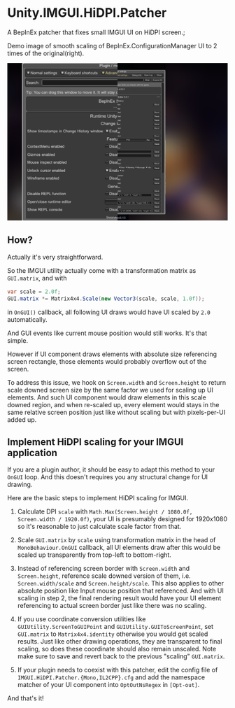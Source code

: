 # Unity.IMGUI.HiDPI.Patcher

A BepInEx patcher that fixes small IMGUI UI on HiDPI screen.;

Demo image of smooth scaling of BepInEx.ConfigurationManager UI to 2 times of the original(right).

![Zoom Comparison](./docs/zoom_comparison.png)

## How?

Actually it's very straightforward.

So the IMGUI utility actually come with a transformation matrix as `GUI.matrix`, and with

```cs
var scale = 2.0f;
GUI.matrix *= Matrix4x4.Scale(new Vector3(scale, scale, 1.0f));
```

in `OnGUI()` callback, all following UI draws would have UI scaled by `2.0` automatically.

And GUI events like current mouse position would still works. It's that simple.

However if UI component draws elements with absolute size referencing screen rectangle,
those elements would probably overflow out of the screen.

To address this issue, we hook on `Screen.width` and `Screen.height` to return scale downed screen size by the same factor we used for scaling up UI elements. And such UI component would draw elements in this scale downed region, and when re-scaled up, every element would stays in the same relative screen position just like without scaling but with pixels-per-UI added up.

## Implement HiDPI scaling for your IMGUI application

If you are a plugin author, it should be easy to adapt this method to your `OnGUI` loop.
And this doesn't requires you any structural change for UI drawing.

Here are the basic steps to implement HiDPI scaling for IMGUI.

1. Calculate DPI `scale` with `Math.Max(Screen.height / 1080.0f, Screen.width / 1920.0f)`, your UI is presumably designed for 1920x1080 so it's reasonable to just calculate scale factor from that.

2. Scale `GUI.matrix` by `scale` using transformation matrix in the head of `MonoBehaviour.OnGUI` callback, all UI elements draw after this would be scaled up transparently from top-left to bottom-right.

3. Instead of referencing screen border with `Screen.width` and `Screen.height`, reference scale downed version of them, i.e. `Screen.width/scale` and `Screen.height/scale`. This also applies to other absolute position like Input mouse position that referenced. And with UI scaling in step 2, the final rendering result would have your UI element referencing to actual screen border just like there was no scaling.

4. If you use coordinate conversion utilities like `GUIUtility.ScreenToGUIPoint` and `GUIUtility.GUIToScreenPoint`, set `GUI.matrix` to `Matrix4x4.identity` otherwise you would get scaled results. Just like other drawing operations, they are transparent to final scaling, so does these coordinate should also remain unscaled. Note make sure to save and revert back to the previous "scaling" `GUI.matrix`.

5. If your plugin needs to coexist with this patcher, edit the config file of `IMGUI.HiDPI.Patcher.{Mono,IL2CPP}.cfg` and add the namespace matcher of your UI component into `OptOutNsRegex` in `[Opt-out]`.

And that's it!
